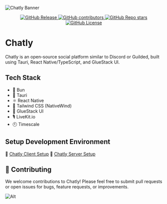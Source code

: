 ![Chatly Banner](https://www.tommy-johnston.com/chatly.png)

<p align="center">
  <a href="../../releases" target="_blank">
    <img src="https://img.shields.io/github/v/release/tommy141x/chatly?style=for-the-badge" alt="GitHub Release">
  </a>
  <a href="../../pulse" target="_blank">
    <img src="https://img.shields.io/github/contributors/tommy141x/chatly?style=for-the-badge" alt="GitHub contributors">
  </a>
  <a href="../../stargazers" target="_blank">
    <img src="https://img.shields.io/github/stars/tommy141x/chatly?style=for-the-badge" alt="GitHub Repo stars">
  </a>
  <a href="LICENSE.md" target="_blank">
    <img src="https://img.shields.io/github/license/tommy141x/chatly?style=for-the-badge" alt="GitHub License">
  </a>
</p>

# Chatly

Chatly is an open-source social platform similar to Discord or Guilded, built using Tauri, React Native/TypeScript, and GlueStack UI.

## Tech Stack

- 🐰 Bun
- 🚀 Tauri
- ⚛️ React Native
- 🎨 Tailwind CSS (NativeWind)
- 🧰 GlueStack UI
- 🎙️ LiveKit.io
- 🕙 Timescale

## Setup Development Environment

🔗 [Chatly Client Setup](/chatly-client)
🔗 [Chatly Server Setup](/chatly-server)

## 🤝 Contributing
We welcome contributions to Chatly! Please feel free to submit pull requests or open issues for bugs, feature requests, or improvements.

![Alt](https://repobeats.axiom.co/api/embed/77c19902cce7bc70718961056fd109c87508d902.svg "Repobeats analytics image")
